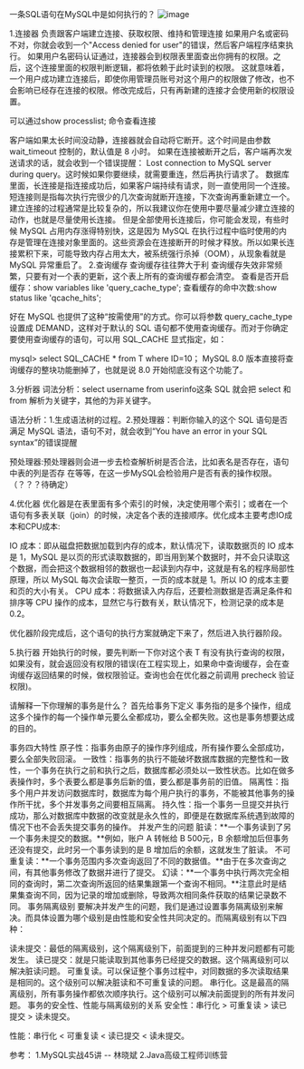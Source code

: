 一条SQL语句在MySQL中是如何执行的？
![image](https://user-images.githubusercontent.com/32962270/197373222-6edd6b66-f358-45b6-846d-4cd55cccf6b2.png=300x300)

1.连接器
负责跟客户端建立连接、获取权限、维持和管理连接
如果用户名或密码不对，你就会收到一个"Access denied for user"的错误，然后客户端程序结束执行。
如果用户名密码认证通过，连接器会到权限表里面查出你拥有的权限。之后，这个连接里面的权限判断逻辑，都将依赖于此时读到的权限。
这就意味着，一个用户成功建立连接后，即使你用管理员账号对这个用户的权限做了修改，也不会影响已经存在连接的权限。修改完成后，只有再新建的连接才会使用新的权限设置。

可以通过show processlist; 命令查看连接

客户端如果太长时间没动静，连接器就会自动将它断开。这个时间是由参数 wait_timeout 控制的，默认值是 8 小时。
如果在连接被断开之后，客户端再次发送请求的话，就会收到一个错误提醒： Lost connection to MySQL server during query。这时候如果你要继续，就需要重连，然后再执行请求了。
数据库里面，长连接是指连接成功后，如果客户端持续有请求，则一直使用同一个连接。短连接则是指每次执行完很少的几次查询就断开连接，下次查询再重新建立一个。
建立连接的过程通常是比较复杂的，所以我建议你在使用中要尽量减少建立连接的动作，也就是尽量使用长连接。
但是全部使用长连接后，你可能会发现，有些时候 MySQL 占用内存涨得特别快，这是因为 MySQL 在执行过程中临时使用的内存是管理在连接对象里面的。这些资源会在连接断开的时候才释放。所以如果长连接累积下来，可能导致内存占用太大，被系统强行杀掉（OOM），从现象看就是 MySQL 异常重启了。
2.查询缓存
查询缓存往往弊大于利
查询缓存失效非常频繁，只要有对一个表的更新，这个表上所有的查询缓存都会清空。
查看是否开启缓存：show variables like 'query_cache_type';
查看缓存的命中次数:show status like 'qcache_hits';


好在 MySQL 也提供了这种“按需使用”的方式。你可以将参数 query_cache_type 设置成 DEMAND，这样对于默认的 SQL 语句都不使用查询缓存。而对于你确定要使用查询缓存的语句，可以用 SQL_CACHE 显式指定，如：

mysql> select SQL_CACHE * from T where ID=10；
MySQL 8.0 版本直接将查询缓存的整块功能删掉了，也就是说 8.0 开始彻底没有这个功能了。

3.分析器
词法分析：select username from userinfo这条 SQL 就会把 select 和 from 解析为关键字，其他的为非关键字。

语法分析：1.生成语法树的过程。2.预处理器：判断你输入的这个 SQL 语句是否满足 MySQL 语法，语句不对，就会收到“You have an error in your SQL syntax”的错误提醒

预处理器:预处理器则会进一步去检查解析树是否合法，比如表名是否存在，语句中表的列是否存 在等等，在这一步MySQL会检验用户是否有表的操作权限。（？？？待确定）

4.优化器
优化器是在表里面有多个索引的时候，决定使用哪个索引；或者在一个语句有多表关联（join）的时候，决定各个表的连接顺序。优化成本主要考虑IO成本和CPU成本:

IO 成本：即从磁盘把数据加载到内存的成本，默认情况下，读取数据页的 IO 成本是 1，MySQL 是以页的形式读取数据的，即当用到某个数据时，并不会只读取这个数据，而会把这个数据相邻的数据也一起读到内存中，这就是有名的程序局部性原理，所以 MySQL 每次会读取一整页，一页的成本就是 1。所以 IO 的成本主要和页的大小有关。
CPU 成本：将数据读入内存后，还要检测数据是否满足条件和排序等 CPU 操作的成本，显然它与行数有关，默认情况下，检测记录的成本是 0.2。

优化器阶段完成后，这个语句的执行方案就确定下来了，然后进入执行器阶段。

5.执行器
开始执行的时候，要先判断一下你对这个表 T 有没有执行查询的权限，如果没有，就会返回没有权限的错误(在工程实现上，如果命中查询缓存，会在查询缓存返回结果的时候，做权限验证。查询也会在优化器之前调用 precheck 验证权限)。

请解释一下你理解的事务是什么？
首先给事务下定义
事务指的是多个操作，组成这多个操作的每一个操作单元要么全都成功，要么全都失败。这也是事务想要达成的目的。

事务四大特性
原子性：指事务由原子的操作序列组成，所有操作要么全部成功，要么全部失败回滚。
一致性：指事务的执行不能破坏数据库数据的完整性和一致性，一个事务在执行之前和执行之后，数据库都必须处以一致性状态。比如在做多表操作时，多个表要么都是事务后新的值，要么都是事务前的旧值。
隔离性：指多个用户并发访问数据库时，数据库为每个用户执行的事务，不能被其他事务的操作所干扰，多个并发事务之间要相互隔离。
持久性：指一个事务一旦提交并执行成功，那么对数据库中数据的改变就是永久性的，即便是在数据库系统遇到故障的情况下也不会丢失提交事务的操作。
并发产生的问题
脏读：**一个事务读到了另一个事务未提交的数据。**例如，账户 A 转帐给 B 500元，B 余额增加后但事务还没有提交，此时另一个事务读到的是 B 增加后的余额，这就发生了脏读。
不可重复读：**一个事务范围内多次查询返回了不同的数据值。**由于在多次查询之间，有其他事务修改了数据并进行了提交。
幻读：**一个事务中执行两次完全相同的查询时，第二次查询所返回的结果集跟第一个查询不相同。**注意此时是结果集查询不同，因为记录的增加或删除，导致两次相同条件获取的结果记录数不同。
事务隔离级别
要解决并发产生的问题，我们是通过设置事务隔离级别来解决。而具体设置为哪个级别是由性能和安全性共同决定的。而隔离级别有以下四种：

读未提交：最低的隔离级别，这个隔离级别下，前面提到的三种并发问题都有可能发生。
读已提交：就是只能读取到其他事务已经提交的数据。这个隔离级别可以解决脏读问题。
可重复读。可以保证整个事务过程中，对同数据的多次读取结果是相同的。这个级别可以解决脏读和不可重复读的问题。
串行化。这是最高的隔离级别，所有事务操作都依次顺序执行。这个级别可以解决前面提到的所有并发问题。
事务的安全性、性能与隔离级别的关系
安全性：串行化 > 可重复读 > 读已提交 > 读未提交。

性能：串行化 < 可重复读 < 读已提交 < 读未提交。


参考：
1.MySQL实战45讲 -- 林晓斌
2.Java高级工程师训练营
